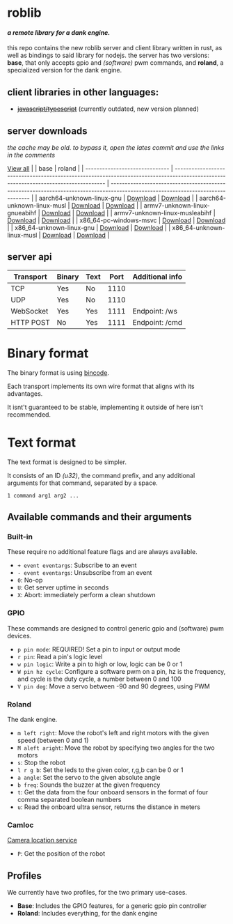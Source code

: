 # roblib

#### _a remote library for a dank engine._

this repo contains the new roblib server and client library written in rust,
as well as bindings to said library for nodejs. the server has two versions:
**base**, that only accepts gpio and *(software)* pwm commands,
and **roland**, a specialized version for the dank engine.

## client libraries in other languages:

-   ~~[javascript/typescript](https://github.com/kareszklub/roblib-client)~~ (currently outdated, new version planned)

## server downloads

*the cache may be old. to bypass it, open the lates commit and use the links in the comments*

[View all](https://nightly.link/kareszklub/roblib-rs/workflows/ci/main)
| <!-- empty -->                 | base                                                                                                                                | roland                                                                                                                          |
| ------------------------------ | ----------------------------------------------------------------------------------------------------------------------------------- | ------------------------------------------------------------------------------------------------------------------------------- |
| aarch64-unknown-linux-gnu      | [Download](https://nightly.link/kareszklub/roblib-rs/workflows/ci/main/roblib-server-base-aarch64-unknown-linux-gnu.zip)      | [Download](https://nightly.link/kareszklub/roblib-rs/actions/runs/5766762992/roblib-server-roland-aarch64-unknown-linux-gnu.zip)      |
| aarch64-unknown-linux-musl     | [Download](https://nightly.link/kareszklub/roblib-rs/workflows/ci/main/roblib-server-base-aarch64-unknown-linux-musl.zip)     | [Download](https://nightly.link/kareszklub/roblib-rs/actions/runs/5766762992/roblib-server-roland-aarch64-unknown-linux-musl.zip)     |
| armv7-unknown-linux-gnueabihf  | [Download](https://nightly.link/kareszklub/roblib-rs/workflows/ci/main/roblib-server-base-armv7-unknown-linux-gnueabihf.zip)  | [Download](https://nightly.link/kareszklub/roblib-rs/actions/runs/5766762992/roblib-server-roland-armv7-unknown-linux-gnueabihf.zip)  |
| armv7-unknown-linux-musleabihf | [Download](https://nightly.link/kareszklub/roblib-rs/workflows/ci/main/roblib-server-base-armv7-unknown-linux-musleabihf.zip) | [Download](https://nightly.link/kareszklub/roblib-rs/actions/runs/5766762992/roblib-server-roland-armv7-unknown-linux-musleabihf.zip) |
| x86_64-pc-windows-msvc         | [Download](https://nightly.link/kareszklub/roblib-rs/workflows/ci/main/roblib-server-base-x86_64-pc-windows-msvc.zip)         | [Download](https://nightly.link/kareszklub/roblib-rs/actions/runs/5766762992/roblib-server-roland-x86_64-pc-windows-msvc.zip)         |
| x86_64-unknown-linux-gnu       | [Download](https://nightly.link/kareszklub/roblib-rs/workflows/ci/main/roblib-server-base-x86_64-unknown-linux-gnu.zip)       | [Download](https://nightly.link/kareszklub/roblib-rs/actions/runs/5766762992/roblib-server-roland-x86_64-unknown-linux-gnu.zip)       |
| x86_64-unknown-linux-musl      | [Download](https://nightly.link/kareszklub/roblib-rs/workflows/ci/main/roblib-server-base-x86_64-unknown-linux-musl.zip)      | [Download](https://nightly.link/kareszklub/roblib-rs/actions/runs/5766762992/roblib-server-roland-x86_64-unknown-linux-musl.zip)      |

## server api

| Transport | Binary | Text | Port | Additional info |
| --------- | ------ | ---- | ---- | --------------- |
| TCP       | Yes    | No   | 1110 |                 |
| UDP       | Yes    | No   | 1110 |                 |
| WebSocket | Yes    | Yes  | 1111 | Endpoint: /ws   |
| HTTP POST | No     | Yes  | 1111 | Endpoint: /cmd  |

# Binary format

The binary format is using [bincode](https://lib.rs/bincode).

Each transport implements its own wire format that aligns with its advantages.

It isnt't guaranteed to be stable, implementing it outside of here isn't recommended.

# Text format

The text format is designed to be simpler.

It consists of an ID *(u32)*, the command prefix, and any additional arguments for that command,
separated by a space.


```
1 command arg1 arg2 ...
```

## Available commands and their arguments

### Built-in

These require no additional feature flags and are always available.

- `+ event eventargs`: Subscribe to an event
- `- event eventargs`: Unsubscribe from an event
- `0`: No-op
- `U`: Get server uptime in seconds
- `X`: Abort: immediately perform a clean shutdown

### GPIO

These commands are designed to control generic gpio and (software) pwm devices.

- `p pin mode`: REQUIRED! Set a pin to input or output mode
- `r pin`: Read a pin's logic level
- `w pin logic`: Write a pin to high or low, logic can be 0 or 1
- `W pin hz cycle`: Configure a software pwm on a pin, hz is the frequency, and
cycle is the duty cycle, a number between 0 and 100
- `V pin deg`: Move a servo between -90 and 90 degrees, using PWM

### Roland

The dank engine.

-   `m left right`: Move the robot's left and right motors with the given speed (between 0 and 1)
-   `M aleft aright`: Move the robot by specifying two angles for the two motors
-   `s`: Stop the robot
-   `l r g b`: Set the leds to the given color, r,g,b can be 0 or 1
-   `a angle`: Set the servo to the given absolute angle
-   `b freq`: Sounds the buzzer at the given frequency
-   `t`: Get the data from the four onboard sensors in the format of four comma
    separated boolean numbers
-   `u`: Read the onboard ultra sensor, returns the distance in meters

### Camloc

[Camera location service](https://github.com/Kris030/camloc)

- `P`: Get the position of the robot

## Profiles

We currently have two profiles, for the two primary use-cases.

- **Base**: Includes the GPIO features, for a generic gpio pin controller
- **Roland**: Includes everything, for the dank engine
